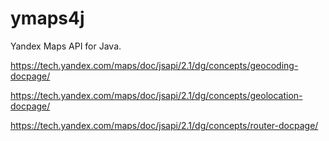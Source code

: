 # ymaps4j

Yandex Maps API for Java. 

https://tech.yandex.com/maps/doc/jsapi/2.1/dg/concepts/geocoding-docpage/

https://tech.yandex.com/maps/doc/jsapi/2.1/dg/concepts/geolocation-docpage/

https://tech.yandex.com/maps/doc/jsapi/2.1/dg/concepts/router-docpage/
